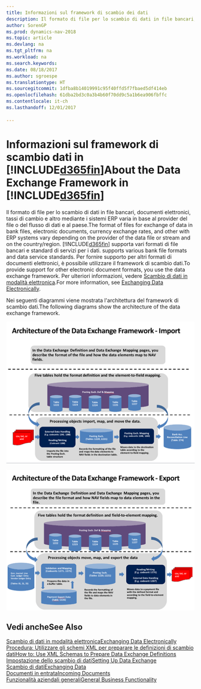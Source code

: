 ```yaml
---
title: Informazioni sul framework di scambio dei dati
description: Il formato di file per lo scambio di dati in file bancari, documenti elettronici, tassi di cambio e altro mediante i sistemi ERP varia in base al provider del file o del flusso di dati e al paese.
author: SorenGP
ms.prod: dynamics-nav-2018
ms.topic: article
ms.devlang: na
ms.tgt_pltfrm: na
ms.workload: na
ms.search.keywords: 
ms.date: 08/18/2017
ms.author: sgroespe
ms.translationtype: HT
ms.sourcegitcommit: 1dfba8b14019991c95f40ffd5f7fbaed5df414eb
ms.openlocfilehash: 61dba2bd3c0a3b4b60f70dd9c5a1b6ea906fbffc
ms.contentlocale: it-ch
ms.lasthandoff: 12/01/2017

---
```

# <a name="about-the-data-exchange-framework-in-included365finincludesd365finmdmd"></a><span data-ttu-id="0e9dc-103">Informazioni sul framework di scambio dati in [!INCLUDE[d365fin](includes/d365fin_md.md)]</span><span class="sxs-lookup"><span data-stu-id="0e9dc-103">About the Data Exchange Framework in [!INCLUDE[d365fin](includes/d365fin_md.md)]</span></span>
<span data-ttu-id="0e9dc-104">Il formato di file per lo scambio di dati in file bancari, documenti elettronici, tassi di cambio e altro mediante i sistemi ERP varia in base al provider del file o del flusso di dati e al paese.</span><span class="sxs-lookup"><span data-stu-id="0e9dc-104">The format of files for exchange of data in bank files, electronic documents, currency exchange rates, and other with ERP systems vary depending on the provider of the data file or stream and on the country/region.</span></span> [!INCLUDE[d365fin](includes/d365fin_md.md)]<span data-ttu-id="0e9dc-105"> supporta vari formati di file bancari e standard di servizi per i dati.</span><span class="sxs-lookup"><span data-stu-id="0e9dc-105"> supports various bank file formats and data service standards.</span></span> <span data-ttu-id="0e9dc-106">Per fornire supporto per altri formati di documenti elettronici, è possibile utilizzare il framework di scambio dati.</span><span class="sxs-lookup"><span data-stu-id="0e9dc-106">To provide support for other electronic document formats, you use the data exchange framework.</span></span> <span data-ttu-id="0e9dc-107">Per ulteriori informazioni, vedere [Scambio di dati in modalità elettronica](across-data-exchange.md).</span><span class="sxs-lookup"><span data-stu-id="0e9dc-107">For more information, see [Exchanging Data Electronically](across-data-exchange.md).</span></span>    

 <span data-ttu-id="0e9dc-108">Nei seguenti diagrammi viene mostrata l'architettura del framework di scambio dati.</span><span class="sxs-lookup"><span data-stu-id="0e9dc-108">The following diagrams show the architecture of the data exchange framework.</span></span>  

 ![Framework di scambio dati&#45; Importa](media/across-data-exchange/dataexchangeframework_import.png)  

 ![Framework di scambio dati &#45; Esporta](media/across-data-exchange/dataexchangeframework_export.png)  

## <a name="see-also"></a><span data-ttu-id="0e9dc-111">Vedi anche</span><span class="sxs-lookup"><span data-stu-id="0e9dc-111">See Also</span></span>  
[<span data-ttu-id="0e9dc-112">Scambio di dati in modalità elettronica</span><span class="sxs-lookup"><span data-stu-id="0e9dc-112">Exchanging Data Electronically</span></span>](across-data-exchange.md)  
[<span data-ttu-id="0e9dc-113">Procedura: Utilizzare gli schemi XML per preparare le definizioni di scambio dati</span><span class="sxs-lookup"><span data-stu-id="0e9dc-113">How to: Use XML Schemas to Prepare Data Exchange Definitions</span></span>](across-how-to-use-xml-schemas-to-prepare-data-exchange-definitions.md)  
[<span data-ttu-id="0e9dc-114">Impostazione dello scambio di dati</span><span class="sxs-lookup"><span data-stu-id="0e9dc-114">Setting Up Data Exchange</span></span>](across-set-up-data-exchange.md)  
[<span data-ttu-id="0e9dc-115">Scambio di dati</span><span class="sxs-lookup"><span data-stu-id="0e9dc-115">Exchanging Data</span></span>](across-exchange-data.md)  
[<span data-ttu-id="0e9dc-116">Documenti in entrata</span><span class="sxs-lookup"><span data-stu-id="0e9dc-116">Incoming Documents</span></span>](across-income-documents.md)  
[<span data-ttu-id="0e9dc-117">Funzionalità aziendali generali</span><span class="sxs-lookup"><span data-stu-id="0e9dc-117">General Business Functionality</span></span>](ui-across-business-areas.md)  

